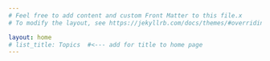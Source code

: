 ```yaml
---
# Feel free to add content and custom Front Matter to this file.x
# To modify the layout, see https://jekyllrb.com/docs/themes/#overriding-theme-defaults

layout: home
# list_title: Topics  #<--- add for title to home page
---
```


<!-- to get to page files
bundle info minima
cd /Users/angelcasanova/.rbenv/versions/3.2.2/lib/ruby/gems/3.2.0/gems/minima-2.5.2
-->
